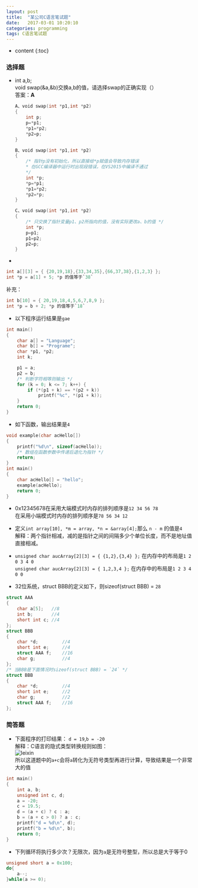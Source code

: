 ```yaml
---
layout: post
title:  "某公司C语言笔试题"
date:   2017-03-01 10:20:10
categories: programming
tags: C语言笔试题 
---
```


* content
{:toc}

### 选择题

* int a,b;   
void swap(&a,&b)交换a,b的值，请选择swap的正确实现（）   
答案：__A__
    ```c
    A、void swap(int *p1,int *p2)
    {
        int p;
        p=*p1;
        *p1=*p2;
        *p2=p;
    }

    B、void swap(int *p1,int *p2)
    {
        /* 指针p没有初始化，所以直接给*p赋值会导致内存错误 
        * 在GCC编译器中运行时出现段错误，在VS2015中编译不通过
        */
        int *p; 
        *p=*p1;
        *p1=*p2;
        *p2=*p;
    }

    C、void swap(int *p1,int *p2)
    {
        /* 只交换了指针变量p1、p2所指向的值，没有实际更改a、b的值 */
        int *p;
        p=p1;
        p1=p2;
        p2=p;
    }
    ```

* 
```c
int a[][3] = { {20,19,18},{33,34,35},{66,37,38},{1,2,3} };   
int *p = a[1] + 5; *p 的值等于`38`
```     
补充： 
```c
int b[10] = { 20,19,18,4,5,6,7,8,9 };  
int *p = b + 2; *p 的值等于`18`   
```

* 以下程序运行结果是`gae`
```c
int main()
{
	char a[] = "Language";
	char b[] = "Programe";
	char *p1, *p2;
	int k;

	p1 = a;
	p2 = b;
    /* 判断字符相等则输出 */
	for (k = 0; k <= 7; k++) {
		if (*(p1 + k) == *(p2 + k))
			printf("%c", *(p1 + k));
	}
	return 0;
}
```

* 如下函数，输出结果是`4`
```c
void example(char acHello[])
{
	printf("%d\n", sizeof(acHello));
    /* 数组在函数参数中传递后退化为指针 */
	return;
}
int main()
{
	char acHello[] = "hello";
	example(acHello);
	return 0;
}
```

* 0x12345678在采用大端模式时内存的排列顺序是`12 34 56 78`   
在采用小端模式时内存的排列顺序是`78 56 34 12`

* 定义`int array[10], *m = array, *n = &array[4];`那么 `n - m` 的值是`4`   
解释：两个指针相减，减的是指针之间的间隔多少个单位长度，而不是地址值直接相减。

* `unsigned char aucArray[2][3] = { {1,2},{3,4} };` 在内存中的布局是`1 2 0 3 4 0`   
`unsigned char aucArray[2][3] = { 1,2,3,4 };` 在内存中的布局是`1 2 3 4 0 0`

* 32位系统，struct BBB的定义如下，则sizeof(struct BBB) = `28`
```c
struct AAA
{
    char a[5];   //8
    int b;       //4
    short int c; //4
};
struct BBB
{
    char *d;         //4
    short int e;     //4
    struct AAA f;    //16
    char g;          //4
};
/* 当BBB是下面情况时sizeof(struct BBB) = `24` */
struct BBB
{
    char *d;         //4
    short int e;     //2
    char g;          //2
    struct AAA f;    //16
};
```

### 简答题

* 下面程序的打印结果： `d = 19`,`b = -20`   
解释：C语言的隐式类型转换规则如图：   
![leixin]({{"/css/pics/leixin.gif"}})   
所以这道题中的`a+c`会将`a`转化为无符号类型再进行计算，导致结果是一个非常大的值
```c
int main()
{
	int a, b;
	unsigned int c, d;
	a = -20;
	c = 19.5;
	d = (a + c) ? c : a;
	b = (a + c > 0) ? a : c;
	printf("d = %d\n", d);
	printf("b = %d\n", b);
	return 0;
}
```

* 下列循环将执行多少次？无限次，因为`a`是无符号整型，所以总是大于等于0
```c
unsigned short a = 0x100;
do{
    a--;
}while(a >= 0);
```